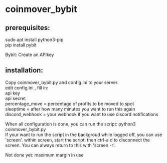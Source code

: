 # coinmover_bybit

## prerequisites:  
sudo apt install python3-pip  
pip install pybit  

Bybit: Create an APIkey 

## installation:  
Copy coinmover_bybit.py and config.ini to your server.  
edit config.ini , fill in:  
api key  
api secret  
percentage_move = percentage of profits to be moved to spot  
sleeptime = after how many minutes you want to run this again  
discord_webhook = your webhook if you want to use discord notifications 

When all configuration is done, you can run the script: python3 coinmover_bybit.py  
If your want to run the script in the backgroud while logged off, you can use 'screen'. within screen, start the script, then ctrl-a d to disconnect the screen. You can always return to this with 'screen -r'.

Not done yet: 
maximum margin in use
